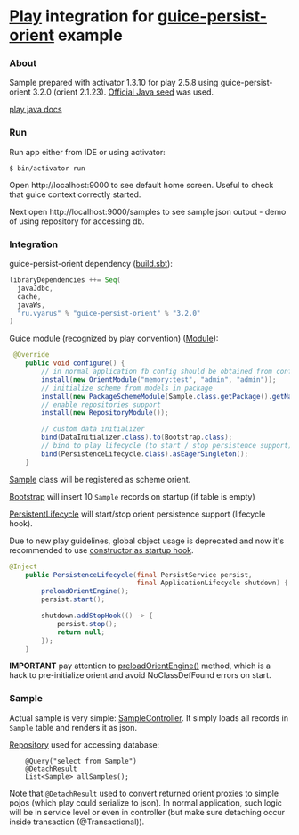 # [Play](https://www.playframework.com/) integration for [guice-persist-orient](https://github.com/xvik/guice-persist-orient) example

### About

Sample prepared with activator 1.3.10 for play 2.5.8 using guice-persist-orient 3.2.0 (orient 2.1.23).
[Official Java seed](https://github.com/playframework/playframework/tree/master/templates/play-java) was used.

[play java docs](https://www.playframework.com/documentation/2.5.x/JavaHome)

### Run

Run app either from IDE or using activator:

```
$ bin/activator run
```

Open http://localhost:9000 to see default home screen. Useful to check that guice context correctly started.

Next open http://localhost:9000/samples to see sample json output - demo of using repository for accessing db.

### Integration

guice-persist-orient dependency ([build.sbt](build.sbt)):

```scala
libraryDependencies ++= Seq(
  javaJdbc,
  cache,
  javaWs,
  "ru.vyarus" % "guice-persist-orient" % "3.2.0"
)
```

Guice module (recognized by play convention) ([Module](app/Module.java)):

```java
 @Override
    public void configure() {
        // in normal application fb config should be obtained from configuration
        install(new OrientModule("memory:test", "admin", "admin"));
        // initialize scheme from models in package
        install(new PackageSchemeModule(Sample.class.getPackage().getName()));
        // enable repositories support
        install(new RepositoryModule());

        // custom data initializer
        bind(DataInitializer.class).to(Bootstrap.class);
        // bind to play lifecycle (to start / stop persistence support)
        bind(PersistenceLifecycle.class).asEagerSingleton();
    }
```

[Sample](app/model/Sample.java) class will be registered as scheme orient.

[Bootstrap](app/Bootstrap.java) will insert 10 `Sample` records on startup (if table is empty)

[PersistentLifecycle](app/PersistentLifecycle) will start/stop orient persistence support (lifecycle hook).

Due to new play guidelines, global object usage is deprecated and now it's recommended to use 
[constructor as startup hook](https://www.playframework.com/documentation/2.5.x/GlobalSettings#Java).

```java
@Inject
    public PersistenceLifecycle(final PersistService persist,
                                final ApplicationLifecycle shutdown) {
        preloadOrientEngine();
        persist.start();

        shutdown.addStopHook(() -> {
            persist.stop();
            return null;
        });
    }
```

**IMPORTANT** pay attention to [preloadOrientEngine()](app/PersistenceLifecycle.java#L30) method, which is a hack to pre-initialize orient
and avoid NoClassDefFound errors on start.

### Sample

Actual sample is very simple: [SampleController](app/constrollers/SampleController.java). It simply loads all records in `Sample` table and renders it as json.

[Repository](app/repositories/SampleRepository.java) used for accessing database:

```
    @Query("select from Sample")
    @DetachResult
    List<Sample> allSamples();
```

Note that `@DetachResult` used to convert returned orient proxies to simple pojos (which play could serialize to json).
In normal application, such logic will be in service level or even in controller (but make sure detaching occur inside transaction (@Transactional)).
